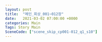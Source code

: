 ```yaml
---
layout: post
title:  "메인_회상_001~012장"
date:   2021-03-02 07:00:00 +0000
categories: Main
Tags: Story Main
SceneCode: ["scene_skip_cp001-012_q1_s10"]
---
```

